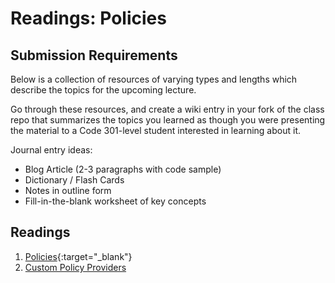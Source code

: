 # Readings: Policies

## Submission Requirements

Below is a collection of resources of varying types and lengths which describe the topics for the upcoming lecture.  

Go through these resources, and create a wiki entry in your fork of the class repo that summarizes the topics you learned as though you were presenting the material to a Code 301-level student interested in learning about it.

Journal entry ideas:
* Blog Article (2-3 paragraphs with code sample)
* Dictionary / Flash Cards
* Notes in outline form
* Fill-in-the-blank worksheet of key concepts

## Readings

1. [Policies](https://docs.microsoft.com/en-us/aspnet/core/security/authorization/policies?view=aspnetcore-2.1){:target="_blank"} 
2. [Custom Policy Providers](https://docs.microsoft.com/en-us/aspnet/core/security/authorization/iauthorizationpolicyprovider?view=aspnetcore-2.1)
